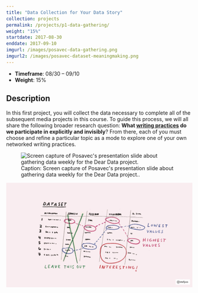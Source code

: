 ```yaml
---
title: "Data Collection for Your Data Story"
collection: projects
permalink: /projects/p1-data-gathering/
weight: "15%"
startdate: 2017-08-30
enddate: 2017-09-10
imgurl: /images/posavec-data-gathering.png
imgurl2: /images/posavec-dataset-meaningmaking.png
---
```


<ul class="project-top-info">
  <li>
    <b>Timeframe</b>: 08/30 &ndash; 09/10</li>
  <li>
    <b>Weight</b>: 15%</li>
</ul>

## Description

In this first project, you will collect the data necessary to complete all of the subsequent media projects in this course. To guide this process, we will all share the following broader research question: **What [writing practices](/assets/docs/writing-practices.pdf) do we participate in explicitly and invisibly**? From there, each of you must choose and refine a particular topic as a mode to explore one of your own networked writing practices.

<figure id="twitter-css-body" class="figure-inline">
  <img src="/images/posavec-data-gathering.png" alt="Screen capture of Posavec's presentation slide about gathering data weekly for the Dear Data project." />
  <figcaption>
    Caption: Screen capture of Posavec's presentation slide about gathering data weekly for the Dear Data project..
  </figcaption>
</figure>

<img src="/images/posavec-dataset-meaningmaking.png" />
